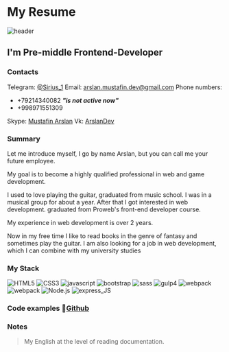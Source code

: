 # My Resume

![header](https://arslandev666.github.io/rsschool-cv/assets/header.png)

## I'm Pre-middle Frontend-Developer

### Contacts

Telegram: [@Sirius_1](https://t.me/Sirius_1)
Email: [arslan.mustafin.dev@gmail.com](mailto:arslan.mustafin.dev@gmail.com "Send message")
Phone numbers:

* +79214340082  ***"is not active now"***
* +998971551309
  
Skype: [Mustafin Arslan](https://join.skype.com/invite/lQHi6GHoLdHv)
Vk: [ArslanDev](https://vk.com/arslandev)

### Summary

Let me introduce myself, I go by name Arslan, but you can call me your future employee.

My goal is to become a highly qualified professional in web and game development.

I used to love playing the guitar, graduated from music school. I was in a musical group for about a year. After that I got interested in web development. graduated from Proweb's front-end developer course.

My experience in web development is over 2 years.

Now in my free time I like to read books in the genre of fantasy and sometimes play the guitar. I am also looking for a job in web development, which I can combine with my university studies

### My Stack

![HTML5](https://img.shields.io/badge/HTML5-black?style=for-the-badge&logo=HTML5)
![СSS3](https://img.shields.io/badge/CSS3-black?style=for-the-badge&logo=css3&logoColor=1572B6)
![javascript](https://img.shields.io/badge/javascript-black?style=for-the-badge&logo=javascript)
![bootstrap](https://img.shields.io/badge/bootstrap-black?style=for-the-badge&logo=bootstrap&logoColor=2A8EFF)
![sass](https://img.shields.io/badge/sass-black?style=for-the-badge&logo=sass)
![gulp4](https://img.shields.io/badge/gulp-black?style=for-the-badge&logo=gulp)
![webpack](https://img.shields.io/badge/webpack-black?style=for-the-badge&logo=webpack)
![webpack](https://img.shields.io/badge/react-black?style=for-the-badge&logo=react)
![Node.js](https://img.shields.io/badge/node_js-black?style=for-the-badge&logo=Node.js)
![express_JS](https://img.shields.io/badge/express_JS-black?style=for-the-badge)

### Code examples  :paperclip:[Github](https://github.com/ArslanDev666?tab=repositories)

### Notes

> My English at the level of reading documentation.
